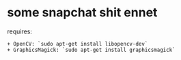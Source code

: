 # some snapchat shit ennet

requires:
	
	+ OpenCV: `sudo apt-get install libopencv-dev`
	+ GraphicsMagick: `sudo apt-get install graphicsmagick`
